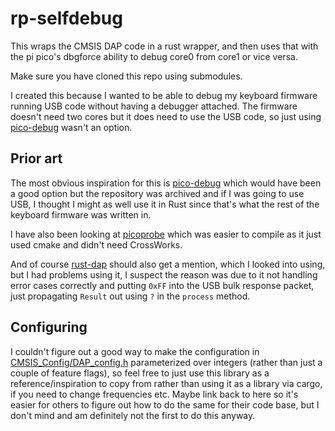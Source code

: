 # rp-selfdebug

This wraps the CMSIS DAP code in a rust wrapper, and then uses that with the pi
pico's dbgforce ability to debug core0 from core1 or vice versa.

Make sure you have cloned this repo using submodules.

I created this because I wanted to be able to debug my keyboard firmware
running USB code without having a debugger attached. The firmware doesn't need
two cores but it does need to use the USB code, so just using [pico-debug]
wasn't an option.

## Prior art
The most obvious inspiration for this is [pico-debug] which would have been a
good option but the repository was archived and if I was going to use USB, I
thought I might as well use it in Rust since that's what the rest of the
keyboard firmware was written in.

I have also been looking at [picoprobe] which was easier to compile as it just
used cmake and didn't need CrossWorks.

And of course [rust-dap] should also get a mention, which I looked into using,
but I had problems using it, I suspect the reason was due to it not handling
error cases correctly and putting `0xFF` into the USB bulk response packet,
just propagating `Result` out using `?` in the `process` method.

[pico-debug]: https://github.com/majbthrd/pico-debug
[picoprobe]: https://github.com/majbthrd/pico-debug
[rust-dap]: https://github.com/ciniml/rust-dap

## Configuring
I couldn't figure out a good way to make the configuration in
[CMSIS_Config/DAP_config.h](CMSIS_Config/DAP_config.h) parameterized over
integers (rather than just a couple of feature flags), so feel free to just
use this library as a reference/inspiration to copy from rather than using it
as a library via cargo, if you need to change frequencies etc. Maybe link back to
here so it's easier for others to figure out how to do the same for their code
base, but I don't mind and am definitely not the first to do this anyway.
